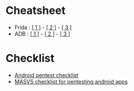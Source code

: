 # Cheatsheet  
* Frida : [[ 1 ]](https://erev0s.com/blog/frida-code-snippets-for-android/) - [[ 2 ]](https://codeshare.frida.re/) - [[ 3 ]](https://awakened1712.github.io/hacking/hacking-frida/)
* ADB : [[ 1 ]](https://devhints.io/adb) - [[ 2 ]](https://gist.github.com/HugoMatilla/f92682b06068b06a6f2a) - [[ 3 ]](https://fazlerabbi37.github.io/blogs/adb_cheat_sheet.html)
 
# Checklist
* [Android pentest checklist](https://mobexler.com/checklist.htm#android)
* [MASVS checklist for pentesting android apps](https://mobile-security.gitbook.io/masvs/)


